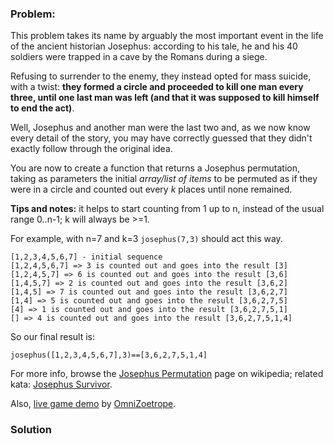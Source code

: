 ### Problem:
<p>This problem takes its name by arguably the most important event in the life of the ancient historian Josephus: according to his tale, he and his 40 soldiers were trapped in a cave by the Romans during a siege.</p>
<p>Refusing to surrender to the enemy, they instead opted for mass suicide, with a twist: <strong>they formed a circle and proceeded to kill one man every three, until one last man was left (and that it was supposed to kill himself to end the act)</strong>.</p>
<p>Well, Josephus and another man were the last two and, as we now know every detail of the story, you may have correctly guessed that they didn&apos;t exactly follow through the original idea.</p>
<p>You are now to create a function that returns a Josephus permutation, taking as parameters the initial <em>array/list of items</em> to be permuted as if they were in a circle and counted out every <em>k</em> places until none remained.</p>
<p><strong>Tips and notes:</strong> it helps to start counting from 1 up to n, instead of the usual range 0..n-1; k will always be &gt;=1.</p>
<p>For example, with n=7 and k=3 <code>josephus(7,3)</code> should act this way.</p>
<pre><code>[1,2,3,4,5,6,7] - initial sequence
[1,2,4,5,6,7] =&gt; 3 is counted out and goes into the result [3]
[1,2,4,5,7] =&gt; 6 is counted out and goes into the result [3,6]
[1,4,5,7] =&gt; 2 is counted out and goes into the result [3,6,2]
[1,4,5] =&gt; 7 is counted out and goes into the result [3,6,2,7]
[1,4] =&gt; 5 is counted out and goes into the result [3,6,2,7,5]
[4] =&gt; 1 is counted out and goes into the result [3,6,2,7,5,1]
[] =&gt; 4 is counted out and goes into the result [3,6,2,7,5,1,4]</code></pre><p>So our final result is:</p>
<pre><code>josephus([1,2,3,4,5,6,7],3)==[3,6,2,7,5,1,4]</code></pre><p>For more info, browse the <a href="http://en.wikipedia.org/wiki/Josephus_problem" target="_blank">Josephus Permutation</a> page on wikipedia; related kata: <a href="http://www.codewars.com/kata/josephus-survivor" target="_blank" title="Josephus sequence - last element">Josephus Survivor</a>.</p>
<p>Also, <a href="https://iguacel.github.io/josephus/" target="_blank">live game demo</a> by <a href="https://www.codewars.com/users/OmniZoetrope" target="_blank">OmniZoetrope</a>.</p>

### Solution